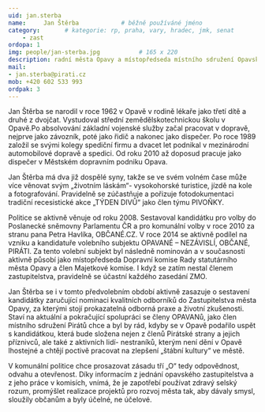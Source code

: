 ```yaml
---
uid: jan.sterba
name:     Jan Štěrba      		# běžně používáné jméno
category:       # kategorie: rp, praha, vary, hradec, jmk, senat
    - zast
ordopa: 1
img: people/jan-sterba.jpg           # 165 x 220
description: radní města Opavy a místopředseda místního sdružení Opavské Slezsko
mail:
- jan.sterba@pirati.cz
mob: +420 602 533 993
ordpak: 3
---
```

Jan Štěrba se narodil v roce 1962 v Opavě v rodině lékaře jako třetí dítě a druhé z dvojčat.
Vystudoval střední zemědělskotechnickou školu v Opavě.Po absolvování základní vojenské služby začal pracovat v dopravě, nejprve jako závozník, poté jako řidič a nakonec jako dispečer. Po roce 1989 založil se svými kolegy spediční firmu a dvacet let podnikal v mezinárodní automobilové dopravě a spedici. Od roku 2010 až doposud pracuje jako dispečer v Městském dopravním podniku Opava.

Jan Štěrba má dva již dospělé syny, takže se ve svém volném čase může více věnovat svým „životním láskám“- vysokohorské turistice, jízdě na kole a fotografování. Pravidelně se zúčastňuje a pořizuje fotodokumentaci tradiční recesistické akce „TÝDEN DIVŮ“ jako člen týmu PIVOŇKY.

 Politice se aktivně věnuje od roku 2008. Sestavoval kandidátku pro volby do Poslanecké sněmovny Parlamentu ČR a pro komunální volby v roce 2010 za stranu pana Petra Havlíka, OBČANÉ.CZ. V roce 2014 se aktivně podílel na vzniku a kandidatuře volebního subjektu OPAVANÉ – NEZÁVISLÍ, OBČANÉ, PIRÁTI. Za tento volební subjekt byl následně nominován a v současnosti aktivně působí jako místopředseda Dopravní komise Rady statutárního města Opavy a člen Majetkové komise. I když se zatím nestal členem zastupitelstva, pravidelně se účastní každého zasedání ZMO.
 
Jan Štěrba se i v tomto předvolebním období aktivně zasazuje o sestavení kandidátky zaručující nominaci kvalitních odborníků do Zastupitelstva města Opavy, za kterými stojí prokazatelná odborná praxe a životní zkušenosti. Staví na aktuální a pokračující spolupráci se členy OPAVANů, jako člen místního sdružení Pirátů chce a byl by rád, kdyby se v Opavě podařilo uspět s kandidátkou, která bude složena nejen z členů Pirátské strany a jejich příznivců, ale také z aktivních lidí- nestraníků, kterým není dění v Opavě lhostejné a chtějí poctivě pracovat na zlepšení „štábní kultury“ ve městě. 

V komunální politice chce prosazovat zásadu tří „O“ tedy odpovědnost, odvahu a otevřenost. Díky informacím z jednání opavského zastupitelstva a z jeho práce v komisích, vnímá, že je zapotřebí používat zdravý selský rozum, promýšlet realizace projektů pro rozvoj města tak, aby dávaly smysl, sloužily občanům a byly účelné, ne účelové. 
